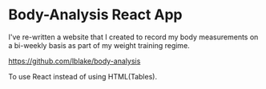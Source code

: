 # Body-Analysis React App

I've re-written a website that I created to record my body measurements on a bi-weekly basis as part of my weight training regime.

https://github.com/lblake/body-analysis

To use React instead of using HTML(Tables).
